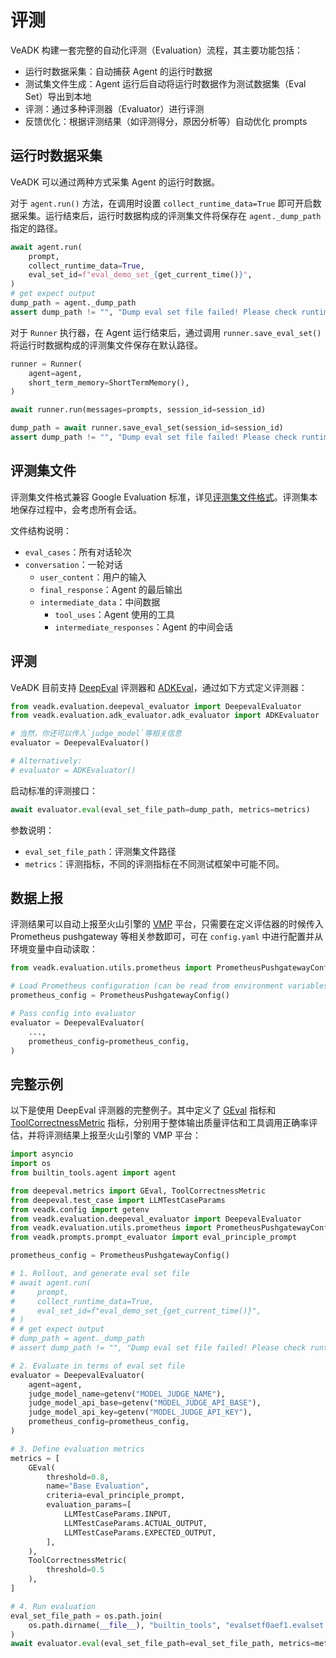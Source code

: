 # 评测

VeADK 构建一套完整的自动化评测（Evaluation）流程，其主要功能包括：

- 运行时数据采集：自动捕获 Agent 的运行时数据
- 测试集文件生成：Agent 运行后自动将运行时数据作为测试数据集（Eval Set）导出到本地
- 评测：通过多种评测器（Evaluator）进行评测
- 反馈优化：根据评测结果（如评测得分，原因分析等）自动优化 prompts

## 运行时数据采集

VeADK 可以通过两种方式采集 Agent 的运行时数据。

对于 `agent.run()` 方法，在调用时设置 `collect_runtime_data=True` 即可开启数据采集。运行结束后，运行时数据构成的评测集文件将保存在 `agent._dump_path` 指定的路径。

```python
await agent.run(
    prompt,
    collect_runtime_data=True,
    eval_set_id=f"eval_demo_set_{get_current_time()}",
)
# get expect output
dump_path = agent._dump_path
assert dump_path != "", "Dump eval set file failed! Please check runtime logs."
```

对于 `Runner` 执行器，在 Agent 运行结束后，通过调用 `runner.save_eval_set()` 将运行时数据构成的评测集文件保存在默认路径。

```python
runner = Runner(
    agent=agent,
    short_term_memory=ShortTermMemory(),
)

await runner.run(messages=prompts, session_id=session_id)

dump_path = await runner.save_eval_set(session_id=session_id)
assert dump_path != "", "Dump eval set file failed! Please check runtime logs."
```

## 评测集文件

评测集文件格式兼容 Google Evaluation 标准，详见[评测集文件格式](https://google.github.io/adk-docs/evaluate/#how-evaluation-works-with-the-adk)。评测集本地保存过程中，会考虑所有会话。

文件结构说明：

- `eval_cases`：所有对话轮次
- `conversation`：一轮对话
  - `user_content`：用户的输入
  - `final_response`：Agent 的最后输出
  - `intermediate_data`：中间数据
    - `tool_uses`：Agent 使用的工具
    - `intermediate_responses`：Agent 的中间会话

## 评测

VeADK 目前支持 [DeepEval](https://deepeval.com/) 评测器和 [ADKEval](https://google.github.io/adk-docs/evaluate/)，通过如下方式定义评测器：

```python
from veadk.evaluation.deepeval_evaluator import DeepevalEvaluator
from veadk.evaluation.adk_evaluator.adk_evaluator import ADKEvaluator

# 当然，你还可以传入`judge_model`等相关信息
evaluator = DeepevalEvaluator()

# Alternatively:
# evaluator = ADKEvaluator()
```

启动标准的评测接口：

```python
await evaluator.eval(eval_set_file_path=dump_path, metrics=metrics)
```

参数说明：

- `eval_set_file_path`：评测集文件路径
- `metrics`：评测指标，不同的评测指标在不同测试框架中可能不同。

## 数据上报

评测结果可以自动上报至火山引擎的 [VMP](https://console.volcengine.com/prometheus) 平台，只需要在定义评估器的时候传入 Prometheus pushgateway 等相关参数即可，可在 `config.yaml` 中进行配置并从环境变量中自动读取：

```python
from veadk.evaluation.utils.prometheus import PrometheusPushgatewayConfig

# Load Prometheus configuration (can be read from environment variables)
prometheus_config = PrometheusPushgatewayConfig()

# Pass config into evaluator
evaluator = DeepevalEvaluator(
    ...,
    prometheus_config=prometheus_config,
)
```

## 完整示例

以下是使用 DeepEval 评测器的完整例子。其中定义了 [GEval](https://deepeval.com/docs/metrics-llm-evals) 指标和 [ToolCorrectnessMetric](https://deepeval.com/docs/metrics-tool-correctness) 指标，分别用于整体输出质量评估和工具调用正确率评估，并将评测结果上报至火山引擎的 VMP 平台：

```python
import asyncio
import os
from builtin_tools.agent import agent

from deepeval.metrics import GEval, ToolCorrectnessMetric
from deepeval.test_case import LLMTestCaseParams
from veadk.config import getenv
from veadk.evaluation.deepeval_evaluator import DeepevalEvaluator
from veadk.evaluation.utils.prometheus import PrometheusPushgatewayConfig
from veadk.prompts.prompt_evaluator import eval_principle_prompt

prometheus_config = PrometheusPushgatewayConfig()

# 1. Rollout, and generate eval set file
# await agent.run(
#     prompt,
#     collect_runtime_data=True,
#     eval_set_id=f"eval_demo_set_{get_current_time()}",
# )
# # get expect output
# dump_path = agent._dump_path
# assert dump_path != "", "Dump eval set file failed! Please check runtime logs."

# 2. Evaluate in terms of eval set file
evaluator = DeepevalEvaluator(
    agent=agent,
    judge_model_name=getenv("MODEL_JUDGE_NAME"),
    judge_model_api_base=getenv("MODEL_JUDGE_API_BASE"),
    judge_model_api_key=getenv("MODEL_JUDGE_API_KEY"),
    prometheus_config=prometheus_config,
)

# 3. Define evaluation metrics
metrics = [
    GEval(
        threshold=0.8,
        name="Base Evaluation",
        criteria=eval_principle_prompt,
        evaluation_params=[
            LLMTestCaseParams.INPUT,
            LLMTestCaseParams.ACTUAL_OUTPUT,
            LLMTestCaseParams.EXPECTED_OUTPUT,
        ],
    ),
    ToolCorrectnessMetric(
        threshold=0.5
    ), 
]

# 4. Run evaluation
eval_set_file_path = os.path.join(
    os.path.dirname(__file__), "builtin_tools", "evalsetf0aef1.evalset.json"
)
await evaluator.eval(eval_set_file_path=eval_set_file_path, metrics=metrics)
```